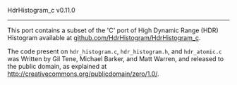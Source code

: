 HdrHistogram_c v0.11.0

----------------------------------------------

This port contains a subset of the 'C' port of High Dynamic Range (HDR) Histogram available at [github.com/HdrHistogram/HdrHistogram_c](https://github.com/HdrHistogram/HdrHistogram_c).


The code present on `hdr_histogram.c`, `hdr_histogram.h`, and `hdr_atomic.c` was Written by Gil Tene, Michael Barker,
and Matt Warren, and released to the public domain, as explained at
http://creativecommons.org/publicdomain/zero/1.0/.